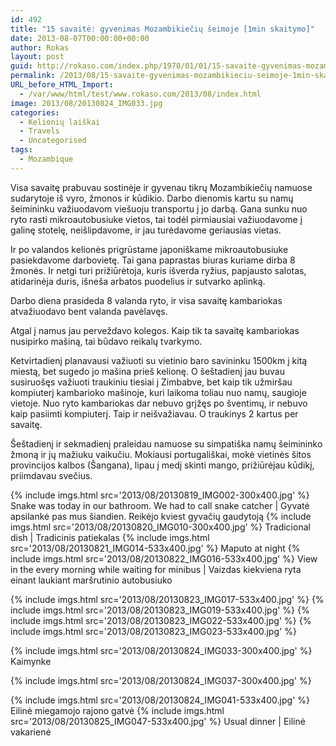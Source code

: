 ```yaml
---
id: 492
title: "15 savaitė: gyvenimas Mozambikiečių šeimoje [1min skaitymo]"
date: 2013-08-07T00:00:00+00:00
author: Rokas
layout: post
guid: http://rokaso.com/index.php/1970/01/01/15-savaite-gyvenimas-mozambikieciu-seimoje-1min-skaitymo/
permalink: /2013/08/15-savaite-gyvenimas-mozambikieciu-seimoje-1min-skaitymo/
URL_before_HTML_Import:
  - /var/www/html/test/www.rokaso.com/2013/08/index.html
image: 2013/08/20130824_IMG033.jpg
categories:
  - Kelionių laiškai
  - Travels
  - Uncategorised
tags:
  - Mozambique
---
```


  <p>
    Visa savaitę prabuvau sostinėje ir gyvenau tikrų Mozambikiečių namuose sudarytoje iš vyro, žmonos ir kūdikio. Darbo dienomis kartu su namų šeimininku važiuodavom viešuoju transportu į jo darbą. Gana sunku nuo ryto rasti mikroautobusiuke vietos, tai todėl pirmiausiai važiuodavome į galinę stotelę, neišlipdavome, ir jau turėdavome geriausias vietas.
  </p>
  
  <p>
    Ir po valandos kelionės prigrūstame japoniškame mikroautobusiuke pasiekdavome darbovietę. Tai gana paprastas biuras kuriame dirba 8 žmonės. Ir netgi turi prižiūrėtoja, kuris išverda ryžius, papjausto salotas, atidarinėja duris, išneša arbatos puodelius ir sutvarko aplinką.
  </p>
  
  <p>
    Darbo diena prasideda 8 valanda ryto, ir visa savaitę kambariokas atvažiuodavo bent valanda pavėlavęs.
  </p>
  
  <p>
    Atgal į namus jau perveždavo kolegos. Kaip tik ta savaitę kambariokas nusipirko mašiną, tai būdavo reikalų tvarkymo.
  </p>
  
  <p>
    Ketvirtadienį planavausi važiuoti su vietinio baro savininku 1500km į kitą miestą, bet sugedo jo mašina prieš kelionę. O šeštadienį jau buvau susiruošęs važiuoti traukiniu tiesiai į Zimbabve, bet kaip tik užmiršau kompiuterį kambarioko mašinoje, kuri laikoma toliau nuo namų, saugioje vietoje. Nuo ryto kambariokas dar nebuvo grįžęs po šventimų, ir nebuvo kaip pasiimti kompiuterį. Taip ir neišvažiavau. O traukinys 2 kartus per savaitę.
  </p>
  
  <p>
    Šeštadienį ir sekmadienį praleidau namuose su simpatiška namų šeimininko žmoną ir jų mažiuku vaikučiu. Mokiausi portugališkai, mokė vietinės šitos provincijos kalbos (Šangana), lipau į medį skinti mango, prižiūrėjau kūdikį, priimdavau svečius.
  </p>
  
  {% include imgs.html src='2013/08/20130819_IMG002-300x400.jpg' %}
Snake was today in our bathroom. We had to call snake catcher | Gyvatė apsilankė pas mus šiandien. Reikėjo kviest gyvačių gaudytoją {% include imgs.html src='2013/08/20130820_IMG010-300x400.jpg' %}
Tradicional dish | Tradicinis patiekalas {% include imgs.html src='2013/08/20130821_IMG014-533x400.jpg' %}
Maputo at night {% include imgs.html src='2013/08/20130822_IMG016-533x400.jpg' %}
View in the every morning while waiting for minibus | Vaizdas kiekviena ryta einant laukiant maršrutinio autobusiuko 
  
  <p>
    {% include imgs.html src='2013/08/20130823_IMG017-533x400.jpg' %}
 {% include imgs.html src='2013/08/20130823_IMG019-533x400.jpg' %}
 {% include imgs.html src='2013/08/20130823_IMG022-533x400.jpg' %}
 {% include imgs.html src='2013/08/20130823_IMG023-533x400.jpg' %}

  </p>
  
  {% include imgs.html src='2013/08/20130824_IMG033-300x400.jpg' %}
Kaimynke 
  
  <p>
    {% include imgs.html src='2013/08/20130824_IMG037-300x400.jpg' %}

  </p>
  
  {% include imgs.html src='2013/08/20130824_IMG041-533x400.jpg' %}
Eilinė miegamojo rajono gatvė {% include imgs.html src='2013/08/20130825_IMG047-533x400.jpg' %}
Usual dinner | Eilinė vakarienė
</div>
